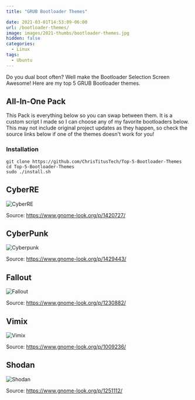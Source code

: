 ```yaml
---
title: "GRUB Bootloader Themes"

date: 2021-03-01T14:53:09-06:00
url: /bootloader-themes/
image: images/2021-thumbs/bootloader-themes.jpg
hidden: false
categories:
  - Linux
tags:
  - Ubuntu
---
```

Do you dual boot often? Well make the Bootloader Selection Screen Awesome! Here are my top 5 GRUB Bootloader themes. 
<!--more-->

## All-In-One Pack

This Pack is everything below so you can swap between them. It is a custom script I made so I can choose any of my favorite bootloaders below. This may not include original project updates as they happen, so check the source links below if one of the themes doesn't work for you! 

### Installation

```
git clone https://github.com/ChrisTitusTech/Top-5-Bootloader-Themes
cd Top-5-Bootloader-Themes
sudo ./install.sh
```


## CyberRE 

![CyberRE](/images/2021/02-bootloader/cyberre.jpg)

Source: <https://www.gnome-look.org/p/1420727/>

## CyberPunk

![Cyberpunk](/images/2021/02-bootloader/cyberpunk.jpg)

Source: <https://www.gnome-look.org/p/1429443/>

## Fallout

![Fallout](/images/2021/02-bootloader/fallout.jpg)

Source: <https://www.gnome-look.org/p/1230882/>

## Vimix

![Vimix](/images/2021/02-bootloader/vimix.jpg)

Source: <https://www.gnome-look.org/p/1009236/>

## Shodan

![Shodan](/images/2021/02-bootloader/shodan.jpg)

Source: <https://www.gnome-look.org/p/1251112/>

